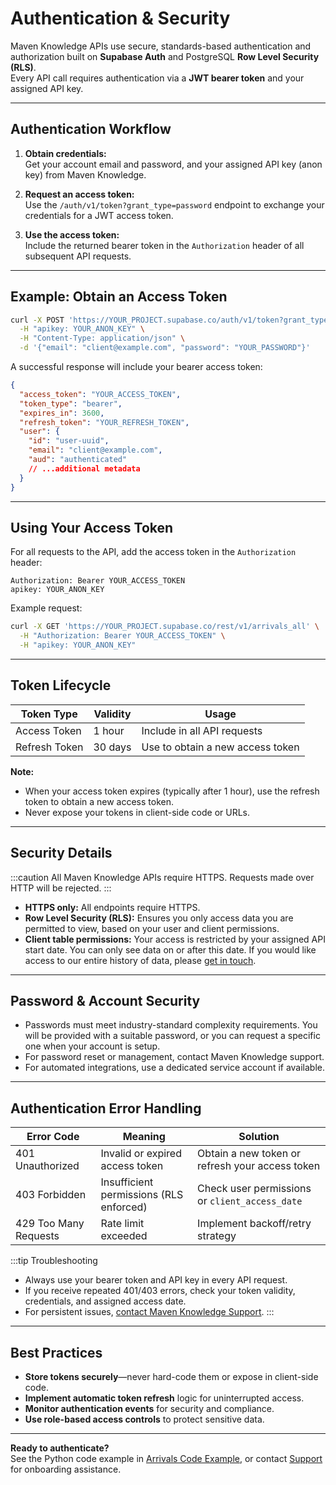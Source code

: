 # Authentication & Security

Maven Knowledge APIs use secure, standards-based authentication and authorization built on **Supabase Auth** and PostgreSQL **Row Level Security (RLS)**.  
Every API call requires authentication via a **JWT bearer token** and your assigned API key.

---

## Authentication Workflow

1. **Obtain credentials:**  
   Get your account email and password, and your assigned API key (anon key) from Maven Knowledge.

2. **Request an access token:**  
   Use the `/auth/v1/token?grant_type=password` endpoint to exchange your credentials for a JWT access token.

3. **Use the access token:**  
   Include the returned bearer token in the `Authorization` header of all subsequent API requests.

---

## Example: Obtain an Access Token

```bash
curl -X POST 'https://YOUR_PROJECT.supabase.co/auth/v1/token?grant_type=password' \
  -H "apikey: YOUR_ANON_KEY" \
  -H "Content-Type: application/json" \
  -d '{"email": "client@example.com", "password": "YOUR_PASSWORD"}'
```

A successful response will include your bearer access token:

```json
{
  "access_token": "YOUR_ACCESS_TOKEN",
  "token_type": "bearer",
  "expires_in": 3600,
  "refresh_token": "YOUR_REFRESH_TOKEN",
  "user": {
    "id": "user-uuid",
    "email": "client@example.com",
    "aud": "authenticated"
    // ...additional metadata
  }
}
```

---

## Using Your Access Token

For all requests to the API, add the access token in the `Authorization` header:

```http
Authorization: Bearer YOUR_ACCESS_TOKEN
apikey: YOUR_ANON_KEY
```

Example request:

```bash
curl -X GET 'https://YOUR_PROJECT.supabase.co/rest/v1/arrivals_all' \
  -H "Authorization: Bearer YOUR_ACCESS_TOKEN" \
  -H "apikey: YOUR_ANON_KEY"
```

---

## Token Lifecycle

| Token Type    | Validity         | Usage                                      |
|---------------|------------------|--------------------------------------------|
| Access Token  | 1 hour           | Include in all API requests                |
| Refresh Token | 30 days          | Use to obtain a new access token           |

**Note:**  
- When your access token expires (typically after 1 hour), use the refresh token to obtain a new access token.  
- Never expose your tokens in client-side code or URLs.

---

## Security Details

:::caution
All Maven Knowledge APIs require HTTPS. Requests made over HTTP will be rejected.
:::

- **HTTPS only:** All endpoints require HTTPS.  
- **Row Level Security (RLS):** Ensures you only access data you are permitted to view, based on your user and client permissions.
- **Client table permissions:** Your access is restricted by your assigned API start date. You can only see data on or after this date. If you would like access to our entire history of data, please [get in touch](support.md).

---

## Password & Account Security

- Passwords must meet industry-standard complexity requirements. You will be provided with a suitable password, or you can request a specific one when your account is setup.
- For password reset or management, contact Maven Knowledge support.
- For automated integrations, use a dedicated service account if available.

---

## Authentication Error Handling

| Error Code      | Meaning                                      | Solution                                            |
|-----------------|----------------------------------------------|-----------------------------------------------------|
| 401 Unauthorized| Invalid or expired access token               | Obtain a new token or refresh your access token     |
| 403 Forbidden   | Insufficient permissions (RLS enforced)       | Check user permissions or `client_access_date`      |
| 429 Too Many Requests | Rate limit exceeded                    | Implement backoff/retry strategy                    |

:::tip Troubleshooting
- Always use your bearer token and API key in every API request.
- If you receive repeated 401/403 errors, check your token validity, credentials, and assigned access date.
- For persistent issues, [contact Maven Knowledge Support](support.md).
:::

---

## Best Practices

- **Store tokens securely**—never hard-code them or expose in client-side code.
- **Implement automatic token refresh** logic for uninterrupted access.
- **Monitor authentication events** for security and compliance.
- **Use role-based access controls** to protect sensitive data.

---

**Ready to authenticate?**  
See the Python code example in [Arrivals Code Example](arrivals/arrivals-code-example.md), or contact [Support](support.md) for onboarding assistance.